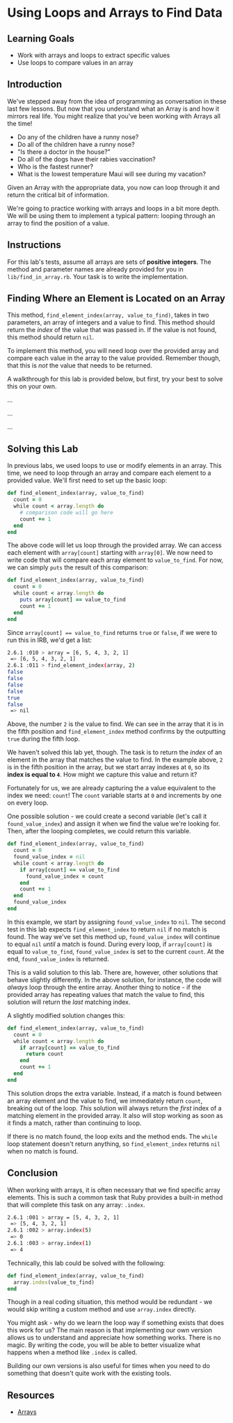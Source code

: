 # Using Loops and Arrays to Find Data

## Learning Goals

- Work with arrays and loops to extract specific values
- Use loops to compare values in an array

## Introduction

We've stepped away from the idea of programming as conversation in these last
few lessons. But now that you understand what an Array is and how it mirrors
real life. You might realize that you've been working with Arrays all the time!

* Do any of the children have a runny nose?
* Do all of the children have a runny nose?
* "Is there a doctor in the house?"
* Do all of the dogs have their rabies vaccination?
* Who is the fastest runner?
* What is the lowest temperature Maui will see during my vacation?

Given an Array with the appropriate data, you now can loop through it and return
the critical bit of information.

We're going to practice working with arrays and loops in a bit more depth. We
will be using them to implement a typical pattern: looping through an array to
find the position of a value.

## Instructions

For this lab's tests, assume all arrays are sets of **positive integers**. The
method and parameter names are already provided for you in
`lib/find_in_array.rb`. Your task is to write the implementation.

## Finding Where an Element is Located on an Array

This method, `find_element_index(array, value_to_find)`, takes in two
parameters, an array of integers and a value to find. This method should
return the _index_ of the value that was passed in. If the value is not found,
this method should return `nil`.

To implement this method, you will need loop over the provided array and compare
each value in the array to the value provided. Remember though, that this is
_not_ the value that needs to be returned.

A walkthrough for this lab is provided below, but first, try your best to solve
this on your own.

...

...

...

## Solving this Lab

In previous labs, we used loops to use or modify elements in an array. This
time, we need to loop through an array and compare each element to a provided
value. We'll first need to set up the basic loop:

```rb
def find_element_index(array, value_to_find)
  count = 0
  while count < array.length do
    # comparison code will go here
    count += 1
  end
end
```

The above code will let us loop through the provided array. We can access each
element with `array[count]` starting with `array[0]`. We now need to write code
that will compare each array element to `value_to_find`. For now, we can simply
`puts` the result of this comparison:

```rb
def find_element_index(array, value_to_find)
  count = 0
  while count < array.length do
    puts array[count] == value_to_find
    count += 1
  end
end
```

Since `array[count] == value_to_find` returns `true` or `false`, if we were to run
this in IRB, we'd get a list:

```sh
2.6.1 :010 > array = [6, 5, 4, 3, 2, 1]
 => [6, 5, 4, 3, 2, 1]
2.6.1 :011 > find_element_index(array, 2)
false
false
false
false
true
false
 => nil
```

Above, the number `2` is the value to find. We can see in the array that it is
in the fifth position and `find_element_index` method confirms by the outputting
`true` during the fifth loop.

We haven't solved this lab yet, though. The task is to return the _index_ of an
element in the array that matches the value to find. In the example above, `2`
is in the fifth position in the array, but we start array indexes at `0`, so its
**index is equal to `4`**. How might we capture this value and return it?

Fortunately for us, we are already capturing the a value equivalent to the index
we need: `count`! The `count` variable starts at `0` and increments by one on
every loop.

One possible solution - we could create a second variable (let's call it
`found_value_index`) and assign it when we find the value we're looking for.
Then, after the looping completes, we could return this variable.

```rb
def find_element_index(array, value_to_find)
  count = 0
  found_value_index = nil
  while count < array.length do
    if array[count] == value_to_find
      found_value_index = count
    end
    count += 1
  end
  found_value_index
end
```

In this example, we start by assigning `found_value_index` to `nil`. The second
test in this lab expects `find_element_index` to return `nil` if no match is
found. The way we've set this method up, `found_value_index` will continue to
equal `nil` _until_ a match is found. During every loop, if `array[count]` is
equal to `value_to_find`, `found_value_index` is set to the current `count`. At
the end, `found_value_index` is returned.

This is a valid solution to this lab. There are, however, other solutions that
behave slightly differently. In the above solution, for instance, the code will
_always_ loop through the entire array. Another thing to notice - if the
provided array has repeating values that match the value to find, this solution
will return the _last_ matching index.

A slightly modified solution changes this:

```rb
def find_element_index(array, value_to_find)
  count = 0
  while count < array.length do
    if array[count] == value_to_find
      return count
    end
    count += 1
  end
end
```

This solution drops the extra variable. Instead, if a match is found between an
array element and the value to find, we immediately return `count`, breaking out
of the loop. _This_ solution will always return the _first_ index of a matching
element in the provided array. It also will stop working as soon as it finds a
match, rather than continuing to loop.

If there is no match found, the loop exits and the method ends. The `while` loop
statement doesn't return anything, so `find_element_index` returns `nil` when no
match is found.

## Conclusion

When working with arrays, it is often necessary that we find specific array
elements. This is such a common task that Ruby provides a built-in method that
will complete this task on any array: `.index`.

```sh
2.6.1 :001 > array = [5, 4, 3, 2, 1]
 => [5, 4, 3, 2, 1]
2.6.1 :002 > array.index(5)
 => 0
2.6.1 :003 > array.index(1)
 => 4
```

Technically, this lab could be solved with the following:

```rb
def find_element_index(array, value_to_find)
  array.index(value_to_find)
end
```

Though in a real coding situation, this method would be redundant - we would
skip writing a custom method and use `array.index` directly.

You might ask - why do we learn the loop way if something exists that does this
work for us? The main reason is that implementing our own version allows us to
understand and appreciate how something works. There is no magic. By writing the
code, you will be able to better visualize what happens when a method like
`.index` is called.

Building our own versions is also useful for times when you need to do something
that doesn't quite work with the existing tools.

## Resources

- [Arrays](https://ruby-doc.org/core-2.5.3/Array.html)
